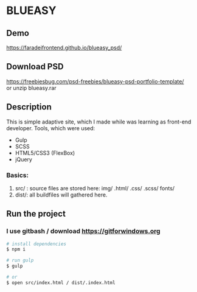 # BLUEASY
## Demo
https://faradeifrontend.github.io/blueasy_psd/
## Download PSD
https://freebiesbug.com/psd-freebies/blueasy-psd-portfolio-template/  
or unzip blueasy.rar
## Description
This is simple adaptive site, which I made while was learning as front-end developer.
Tools, which were used:
- Gulp
- SCSS
- HTML5/CSS3 (FlexBox)
- jQuery
### Basics:
1. src/ : source files are stored here: img/ .html/ .css/ .scss/ fonts/
2. dist/: all buildfiles will gathered here. 
## Run the project
### I use gitbash /  download https://gitforwindows.org
``` bash
# install dependencies
$ npm i

# run gulp
$ gulp

# or
$ open src/index.html / dist/.index.html

